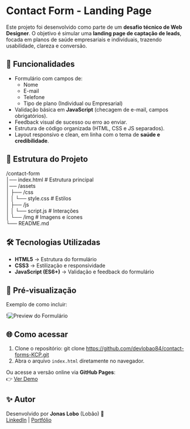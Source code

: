 # Contact Form - Landing Page
Este projeto foi desenvolvido como parte de um **desafio técnico de Web Designer**. O objetivo é simular uma **landing page de captação de leads**, focada em planos de saúde empresariais e individuais, trazendo usabilidade, clareza e conversão.

## 🚀 Funcionalidades
- Formulário com campos de:
  - Nome
  - E-mail
  - Telefone
  - Tipo de plano (Individual ou Empresarial)
- Validação básica em **JavaScript** (checagem de e-mail, campos obrigatórios).
- Feedback visual de sucesso ou erro ao enviar.
- Estrutura de código organizada (HTML, CSS e JS separados).
- Layout responsivo e clean, em linha com o tema de **saúde e credibilidade**.

## 📂 Estrutura do Projeto
/contact-form  
│── index.html          # Estrutura principal  
│── /assets  
│    ├── /css  
│    │    └── style.css # Estilos  
│    ├── /js  
│    │    └── script.js # Interações  
│    └── /img           # Imagens e ícones  
└── README.md  

## 🛠️ Tecnologias Utilizadas
- **HTML5** → Estrutura do formulário  
- **CSS3** → Estilização e responsividade  
- **JavaScript (ES6+)** → Validação e feedback do formulário  

## 📸 Pré-visualização
  
Exemplo de como incluir:  

!![Preview do Formulário](https://github.com/user-attachments/assets/a4d9f0ab-db82-4044-8a72-a333e41c6ae1)

## 🌐 Como acessar
1. Clone o repositório:
   git clone https://github.com/devlobao84/contact-forms-KCP.git
2. Abra o arquivo `index.html` diretamente no navegador.  

Ou acesse a versão online via **GitHub Pages**:  
👉 [Ver Demo](https://seu-usuario.github.io/contact-form/)  

## ✨ Autor
Desenvolvido por **Jonas Lobo** (Lobão) 🐺  
[LinkedIn](https://www.linkedin.com/in/jonaslobo/) | [Portfólio](https://emd.art.br/)  
